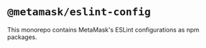 # `@metamask/eslint-config`

This monorepo contains MetaMask's ESLint configurations as npm packages.
